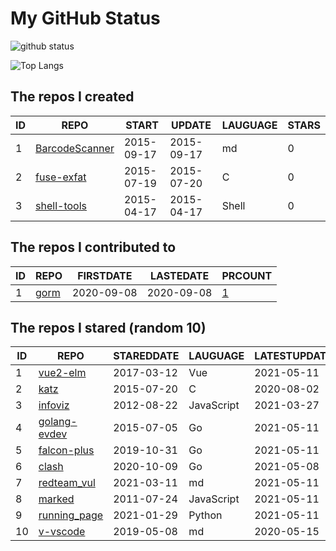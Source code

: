 # My GitHub Status

<img src="https://github-readme-stats-1.yihong0618.vercel.app/api?username=egenchen&show_icons=true&&&hide_title=true&count_private=true" alt="github status" />

![Top Langs](https://github-readme-stats-1.yihong0618.vercel.app/api/top-langs/?username=egenchen&layout=compact)

<!--START_SECTION:my_github-->
## The repos I created
| ID |                             REPO                             |   START    |   UPDATE   | LAUGUAGE | STARS |
|----|--------------------------------------------------------------|------------|------------|----------|-------|
|  1 | [BarcodeScanner](https://github.com/egenchen/BarcodeScanner) | 2015-09-17 | 2015-09-17 | md       |     0 |
|  2 | [fuse-exfat](https://github.com/egenchen/fuse-exfat)         | 2015-07-19 | 2015-07-20 | C        |     0 |
|  3 | [shell-tools](https://github.com/egenchen/shell-tools)       | 2015-04-17 | 2015-04-17 | Shell    |     0 |

## The repos I contributed to
| ID |                  REPO                   | FIRSTDATE  | LASTEDATE  |                                PRCOUNT                                 |
|----|-----------------------------------------|------------|------------|------------------------------------------------------------------------|
|  1 | [gorm](https://github.com/go-gorm/gorm) | 2020-09-08 | 2020-09-08 | [1](https://github.com/go-gorm/gorm/pulls?q=is%3Apr+author%3Aegenchen) |

## The repos I stared (random 10)
| ID |                            REPO                            | STAREDDATE |  LAUGUAGE  | LATESTUPDATE |
|----|------------------------------------------------------------|------------|------------|--------------|
|  1 | [vue2-elm](https://github.com/bailicangdu/vue2-elm)        | 2017-03-12 | Vue        | 2021-05-11   |
|  2 | [katz](https://github.com/gnubert/katz)                    | 2015-07-20 | C          | 2020-08-02   |
|  3 | [infoviz](https://github.com/nocoo/infoviz)                | 2012-08-22 | JavaScript | 2021-03-27   |
|  4 | [golang-evdev](https://github.com/gvalkov/golang-evdev)    | 2015-07-05 | Go         | 2021-05-11   |
|  5 | [falcon-plus](https://github.com/open-falcon/falcon-plus)  | 2019-10-31 | Go         | 2021-05-11   |
|  6 | [clash](https://github.com/maskedeken/clash)               | 2020-10-09 | Go         | 2021-05-08   |
|  7 | [redteam_vul](https://github.com/r0eXpeR/redteam_vul)      | 2021-03-11 | md         | 2021-05-11   |
|  8 | [marked](https://github.com/markedjs/marked)               | 2011-07-24 | JavaScript | 2021-05-11   |
|  9 | [running_page](https://github.com/yihong0618/running_page) | 2021-01-29 | Python     | 2021-05-11   |
| 10 | [v-vscode](https://github.com/monarrk/v-vscode)            | 2019-05-08 | md         | 2020-05-15   |

<!--END_SECTION:my_github-->
